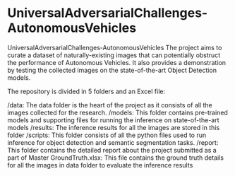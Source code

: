 # UniversalAdversarialChallenges-AutonomousVehicles

UniversalAdversarialChallenges-AutonomousVehicles
The project aims to curate a dataset of naturally-existing images that can potentially obstruct the performance of Autonomous Vehicles. It also provides a demonstration by testing the collected images on the state-of-the-art Object Detection models.

The repository is divided in 5 folders and an Excel file:

/data: The data folder is the heart of the project as it consists of all the images collected for the research.
/models: This folder contains pre-trained models and supporting files for running the inference on state-of-the-art models
/results: The inference results for all the images are stored in this folder
/scripts: This folder consists of all the python files used to run inference for object detection and semantic segmentation tasks.
/report: This folder contains the detailed report about the project submitted as a part of Master
GroundTruth.xlsx: This file contains the ground truth details for all the images in data folder to evaluate the inference results

